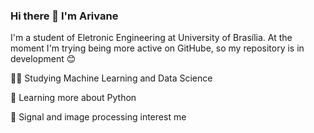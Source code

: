 ### Hi there 👋 I'm Arivane 

I'm a student of Eletronic Engineering at University of Brasília. At the moment I'm trying being more active on GitHube, so my repository is in development 😊

👩‍💻 Studying Machine Learning and Data Science

🐍 Learning more about Python

💭 Signal and image processing interest me

